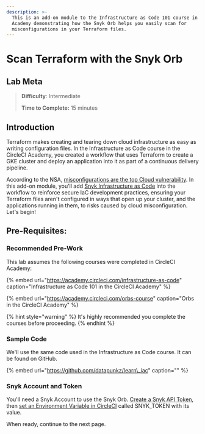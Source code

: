 ```yaml
---
description: >-
  This is an add-on module to the Infrastructure as Code 101 course in CircleCI
  Academy demonstrating how the Snyk Orb helps you easily scan for
  misconfigurations in your Terraform files.
---
```


# Scan Terraform with the Snyk Orb

## Lab Meta

> **Difficulty**: Intermediate
>
> **Time to Complete:** 15 minutes

## Introduction

Terraform makes creating and tearing down cloud infrastructure as easy as writing configuration files. In the Infrastructure as Code course in the CircleCI Academy, you created a workflow that uses Terraform to create a GKE cluster and deploy an application into it as part of a continuous delivery pipeline.

According to the NSA, [misconfigurations are the top Cloud vulnerability](https://www.cloudhesive.com/blog-posts/misconfiguration-top-cloud-vulnerability/). In this add-on module, you'll add [Snyk Infrastructure as Code](https://snyk.io/product/infrastructure-as-code-security/) into the workflow to reinforce secure IaC development practices, ensuring your Terraform files aren't configured in ways that open up your cluster, and the applications running in them, to risks caused by cloud misconfiguration. Let's begin!

## Pre-Requisites:

### Recommended Pre-Work

This lab assumes the following courses were completed in CircleCI Academy:

{% embed url="https://academy.circleci.com/infrastructure-as-code" caption="Infrastructure as Code 101 in the CircleCI Academy" %}

{% embed url="https://academy.circleci.com/orbs-course" caption="Orbs in the CircleCI Academy" %}

{% hint style="warning" %}
It's highly recommended you complete the courses before proceeding.
{% endhint %}

### Sample Code

We'll use the same code used in the Infrastructure as Code course. It can be found on GitHub.

{% embed url="https://github.com/datapunkz/learn\_iac" caption="" %}

### Snyk Account and Token

You'll need a Snyk Account to use the Snyk Orb. [Create a Snyk API Token](https://support.snyk.io/hc/en-us/articles/360004008278-Revoking-and-regenerating-Snyk-API-tokens), then [set an Environment Variable in CircleCI](https://circleci.com/docs/2.0/env-vars/#setting-an-environment-variable-in-a-project) called SNYK\_TOKEN with its value.

When ready, continue to the next page.

